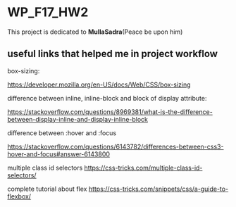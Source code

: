 # WP_F17_HW2
This project is dedicated to **MullaSadra**(Peace be upon him)

## useful links that helped me in project workflow

box-sizing:

https://developer.mozilla.org/en-US/docs/Web/CSS/box-sizing

difference between inline, inline-block and block of display attribute:

https://stackoverflow.com/questions/8969381/what-is-the-difference-between-display-inline-and-display-inline-block

difference between :hover and :focus

https://stackoverflow.com/questions/6143782/differences-between-css3-hover-and-focus#answer-6143800

multiple class id selectors
https://css-tricks.com/multiple-class-id-selectors/

complete tutorial about flex
https://css-tricks.com/snippets/css/a-guide-to-flexbox/
